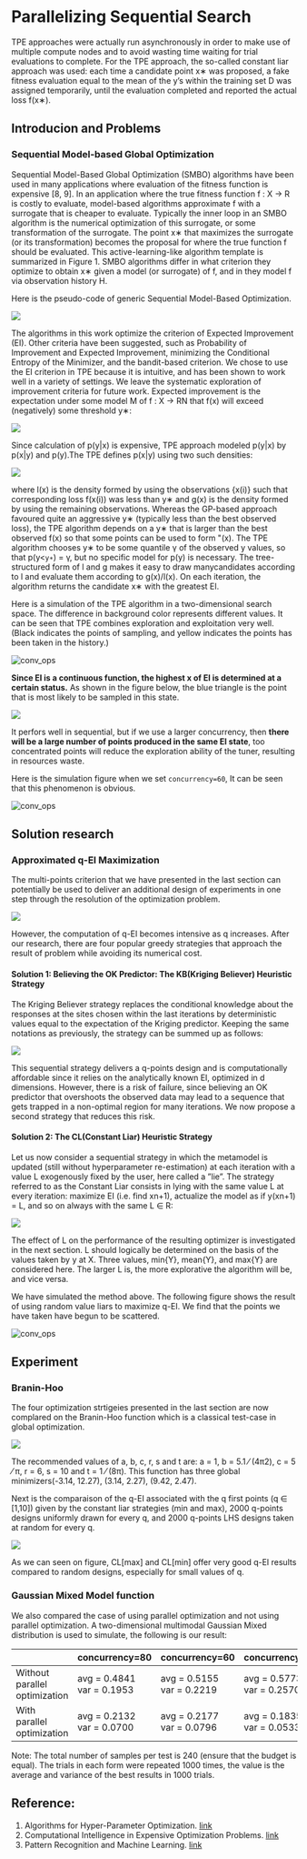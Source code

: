 # Parallelizing Sequential Search

TPE approaches were actually run asynchronously in order to make use of multiple compute nodes and to avoid wasting time waiting for trial evaluations to complete. For the TPE approach, the so-called constant liar approach was used: each time a candidate point x∗ was proposed, a fake fitness evaluation equal to the mean of the y’s within the training set D was assigned temporarily, until the evaluation completed and reported the actual loss f(x∗).

## Introducion and Problems

### Sequential Model-based Global Optimization

Sequential Model-Based Global Optimization (SMBO) algorithms have been used in many applications where evaluation of the fitness function is expensive [8, 9]. In an application where the true fitness function f : X → R is costly to evaluate, model-based algorithms approximate f with a surrogate that is cheaper to evaluate. Typically the inner loop in an SMBO algorithm is the numerical optimization of this surrogate, or some transformation of the surrogate. The point x∗ that maximizes the surrogate (or its transformation) becomes the proposal for where the true function f should be evaluated. This active-learning-like algorithm template is summarized in Figure 1. SMBO algorithms differ in what criterion they optimize to obtain x∗ given a model (or surrogate) of f, and in they model f via observation history H.

Here is the pseudo-code of generic Sequential Model-Based Optimization.

![](../../../img/parallel_tpe_search4.png)

The algorithms in this work optimize the criterion of Expected Improvement (EI). Other criteria have been suggested, such as Probability of Improvement and Expected Improvement,
minimizing the Conditional Entropy of the Minimizer, and the bandit-based criterion. We chose to use the EI criterion in TPE because it is intuitive, and has been shown to work well in a variety of settings. We leave the systematic exploration of improvement criteria for
future work. Expected improvement is the expectation under some model M of f : X → RN that
f(x) will exceed (negatively) some threshold y∗:

![](../../../img/parallel_tpe_search_ei.png)

Since calculation of p(y|x) is expensive, TPE approach modeled p(y|x) by p(x|y) and p(y).The TPE defines p(x|y) using two such densities:

![](../../../img/parallel_tpe_search_tpe.png)

where l(x) is the density formed by using the observations {x(i)} such that corresponding loss
f(x(i)) was less than y∗ and g(x) is the density formed by using the remaining observations.
Whereas the GP-based approach favoured quite an aggressive y∗ (typically less than the best observed loss), the TPE algorithm depends on a y∗ that is larger than the best observed f(x) so that some points can be used to form "(x). The TPE algorithm chooses y∗ to be some quantile γ of the observed y values, so that p(y<`y∗`) = γ, but no specific model for p(y) is necessary.  The tree-structured form of l and g makes it easy to draw manycandidates according to l and evaluate them according to g(x)/l(x). On each iteration, the algorithm
returns the candidate x∗ with the greatest EI.

Here is a simulation of the TPE algorithm in a two-dimensional search space. The difference in background color represents different values. It can be seen that TPE combines exploration and exploitation very well. (Black indicates the points of sampling, and yellow indicates the points has been taken in the history.)

![conv_ops](https://cl.ly/96f718fbcd60)

**Since EI is a continuous function, the highest x of EI is determined at a certain status.** As shown in the figure below, the blue triangle is the point that is most likely to be sampled in this state.

![](../../../img/parallel_tpe_search_ei2.png)

It perfors well in sequential, but if we use a larger concurrency, then **there will be a large number of points produced in the same EI state**, too concentrated points will reduce the exploration ability of the tuner, resulting in resources waste.

Here is the simulation figure when we set `concurrency=60`, It can be seen that this phenomenon is obvious.

![conv_ops](https://cl.ly/80f1b2a8b2dc)

## Solution research

### Approximated q-EI Maximization

The multi-points criterion that we have presented in the last section can potentially be used to deliver an additional design of experiments in one step through the resolution of the optimization problem.

![](../../../img/parallel_tpe_search_qEI.png)

However, the computation of q-EI becomes intensive as q increases. After our research, there are four popular greedy strategies that approach the result of problem while avoiding its numerical cost.

#### Solution 1: Believing the OK Predictor: The KB(Kriging Believer) Heuristic Strategy

The Kriging Believer strategy replaces the conditional knowledge about the responses at the sites chosen within the last iterations by deterministic values equal to
the expectation of the Kriging predictor. Keeping the same notations as previously,
the strategy can be summed up as follows:

![](../../../img/parallel_tpe_search_kb.png)

This sequential strategy delivers a q-points design and is computationally affordable since it relies on the analytically known EI, optimized in d dimensions. However, there is a risk of failure, since believing an OK predictor that overshoots the observed data may lead to a sequence that gets trapped in a non-optimal region for many iterations. We now propose a second strategy that reduces this risk.

#### Solution 2: The CL(Constant Liar) Heuristic Strategy

Let us now consider a sequential strategy in which the metamodel is updated (still without hyperparameter re-estimation) at each iteration with a value L exogenously fixed by the user, here called a ”lie”. The strategy referred to as the Constant Liar consists in lying with the same value L at every iteration: maximize EI (i.e. find xn+1), actualize the model as if y(xn+1) = L, and so on always with the same L ∈ R:

![](../../../img/parallel_tpe_search_cl.png)

The effect of L on the performance of the resulting optimizer is investigated in the next section. L should logically be determined on the basis of the values taken by y at X. Three values, min{Y}, mean{Y}, and max{Y} are considered here. The larger L is, the more explorative the algorithm will be, and vice versa.

We have simulated the method above. The following figure shows the result of using random value liars to maximize q-EI. We find that the points we have taken have begun to be scattered.

![conv_ops](https://cl.ly/69b7b6bd8670)

## Experiment

### Branin-Hoo

The four optimization strtigeies presented in the last section are now complared on the Branin-Hoo function which is a classical test-case in global optimization.

![](../../../img/parallel_tpe_search_branin.png)

The recommended values of a, b, c, r, s and t are: a = 1, b = 5.1 ⁄ (4π2), c = 5 ⁄ π, r = 6, s = 10 and t = 1 ⁄ (8π). This function has three global minimizers(-3.14, 12.27), (3.14, 2.27), (9.42, 2.47).

Next is the comparaison of the q-EI associated with the q first points (q ∈ [1,10]) given by the constant liar strategies (min and max), 2000 q-points designs uniformly drawn for every q,
and 2000 q-points LHS designs taken at random for every q.

![](../../../img/parallel_tpe_search_result.png)

As we can seen on figure, CL[max] and CL[min] offer very good q-EI results compared to random designs, especially for small values of q.

### Gaussian Mixed Model function

We also compared the case of using parallel optimization and not using parallel optimization. A two-dimensional multimodal Gaussian Mixed distribution is used to simulate, the following is our result:

||concurrency=80|concurrency=60|concurrency=40|concurrency=20|concurrency=10|
|---|---|---|---|---|---|
|Without parallel optimization|avg =  0.4841 <br> var =  0.1953|avg =  0.5155 <br> var =  0.2219|avg =  0.5773 <br> var =  0.2570|avg =  0.4680566 <br> var =  0.1994| avg = 0.2774 <br> var = 0.1217|
|With parallel optimization|avg =  0.2132 <br> var = 0.0700|avg =  0.2177<br>var =  0.0796| avg =  0.1835 <br> var =  0.0533|avg =  0.1671 <br> var =  0.0413|avg =  0.1918 <br> var =  0.0697|

Note: The total number of samples per test is 240 (ensure that the budget is equal). The trials in each form were repeated 1000 times, the value is the average and variance of the best results in 1000 trials.

## Reference:

1. Algorithms for Hyper-Parameter Optimization. [link](https://papers.nips.cc/paper/4443-algorithms-for-hyper-parameter-optimization.pdf)
2. Computational Intelligence in Expensive Optimization Problems. [link](https://link.springer.com/content/pdf/10.1007%2F978-3-642-10701-6.pdf)
3. Pattern Recognition and Machine Learning. [link](http://users.isr.ist.utl.pt/~wurmd/Livros/school/Bishop%20-%20Pattern%20Recognition%20And%20Machine%20Learning%20-%20Springer%20%202006.pdf)
